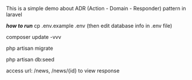 This is a simple demo about ADR (Action - Domain - Responder) pattern in laravel

***how to run***
cp .env.example .env (then edit database info in .env file)

composer update -vvv

php artisan migrate

php artisan db:seed

access url: /news, /news/{id} to view response


